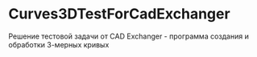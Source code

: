 # Curves3DTestForCadExchanger
Решение тестовой задачи от CAD Exchanger - программа создания и обработки 3-мерных кривых
